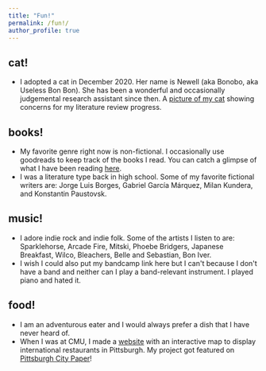 ```yaml
---
title: "Fun!"
permalink: /fun!/
author_profile: true
---
```


cat!
----
- I adopted a cat in December 2020. Her name is Newell (aka Bonobo, aka Useless Bon Bon). She has been a wonderful and occasionally judgemental research assistant since then. A [picture of my cat](https://drive.google.com/file/d/1oHeswVZVTnrU5hHRt5uaVOhGjR9hJTmc/view?usp=sharing) showing concerns for my literature review progress. 

books!
---- 
- My favorite genre right now is non-fictional. I occasionally use goodreads to keep track of the books I read. You can catch a glimpse of what I have been reading [here](https://www.goodreads.com/sparklegoose).
- I was a literature type back in high school. Some of my favorite fictional writers are: Jorge Luis Borges, Gabriel García Márquez, Milan Kundera, and Konstantin Paustovsk.
 
music! 
----
- I adore indie rock and indie folk. Some of the artists I listen to are: Sparklehorse, Arcade Fire, Mitski, Phoebe Bridgers, Japanese Breakfast, Wilco, Bleachers, Belle and Sebastian, Bon Iver. 
- I wish I could also put my bandcamp link here but I can't because I don't have a band and neither can I play a band-relevant instrument. I played piano and hated it. 

food! 
----
- I am an adventurous eater and I would always prefer a dish that I have never heard of. 
- When I was at CMU, I made a [website](https://eattheworldpgh.github.io/map/) with an interactive map to display international restaurants in Pittsburgh. My project got featured on [Pittsburgh City Paper](https://www.pghcitypaper.com/pittsburgh/eating-around-the-world-without-leaving-pittsburgh/Content?oid=15789763)! 

